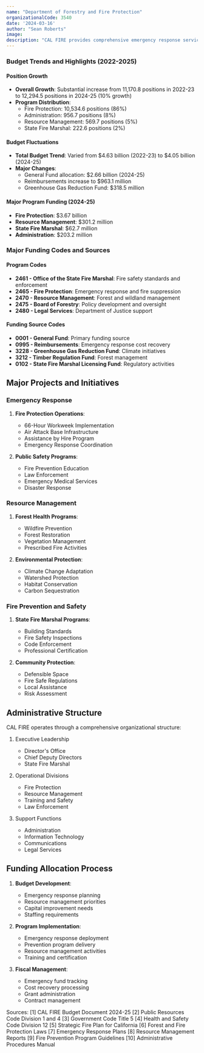 ```yaml
---
name: "Department of Forestry and Fire Protection"
organizationalCode: 3540
date: '2024-03-16'
author: "Sean Roberts"
image: 
description: "CAL FIRE provides comprehensive emergency response services and leadership in protecting life, property, and natural resources through fire protection, prevention, and resource management."
---
```


### Budget Trends and Highlights (2022-2025)

#### Position Growth
- **Overall Growth**: Substantial increase from 11,170.8 positions in 2022-23 to 12,294.5 positions in 2024-25 (10% growth)
- **Program Distribution**:
  - Fire Protection: 10,534.6 positions (86%)
  - Administration: 956.7 positions (8%)
  - Resource Management: 569.7 positions (5%)
  - State Fire Marshal: 222.6 positions (2%)

#### Budget Fluctuations
- **Total Budget Trend**: Varied from $4.63 billion (2022-23) to $4.05 billion (2024-25)
- **Major Changes**:
  - General Fund allocation: $2.66 billion (2024-25)
  - Reimbursements increase to $963.1 million
  - Greenhouse Gas Reduction Fund: $318.5 million

#### Major Program Funding (2024-25)
- **Fire Protection**: $3.67 billion
- **Resource Management**: $301.2 million
- **State Fire Marshal**: $62.7 million
- **Administration**: $203.2 million

### Major Funding Codes and Sources

#### Program Codes
- **2461 - Office of the State Fire Marshal**: Fire safety standards and enforcement
- **2465 - Fire Protection**: Emergency response and fire suppression
- **2470 - Resource Management**: Forest and wildland management
- **2475 - Board of Forestry**: Policy development and oversight
- **2480 - Legal Services**: Department of Justice support

#### Funding Source Codes
- **0001 - General Fund**: Primary funding source
- **0995 - Reimbursements**: Emergency response cost recovery
- **3228 - Greenhouse Gas Reduction Fund**: Climate initiatives
- **3212 - Timber Regulation Fund**: Forest management
- **0102 - State Fire Marshal Licensing Fund**: Regulatory activities

## Major Projects and Initiatives

### Emergency Response

1. **Fire Protection Operations**:
   - 66-Hour Workweek Implementation
   - Air Attack Base Infrastructure
   - Assistance by Hire Program
   - Emergency Response Coordination

2. **Public Safety Programs**:
   - Fire Prevention Education
   - Law Enforcement
   - Emergency Medical Services
   - Disaster Response

### Resource Management

1. **Forest Health Programs**:
   - Wildfire Prevention
   - Forest Restoration
   - Vegetation Management
   - Prescribed Fire Activities

2. **Environmental Protection**:
   - Climate Change Adaptation
   - Watershed Protection
   - Habitat Conservation
   - Carbon Sequestration

### Fire Prevention and Safety

1. **State Fire Marshal Programs**:
   - Building Standards
   - Fire Safety Inspections
   - Code Enforcement
   - Professional Certification

2. **Community Protection**:
   - Defensible Space
   - Fire Safe Regulations
   - Local Assistance
   - Risk Assessment

## Administrative Structure

CAL FIRE operates through a comprehensive organizational structure:

1. Executive Leadership
   - Director's Office
   - Chief Deputy Directors
   - State Fire Marshal

2. Operational Divisions
   - Fire Protection
   - Resource Management
   - Training and Safety
   - Law Enforcement

3. Support Functions
   - Administration
   - Information Technology
   - Communications
   - Legal Services

## Funding Allocation Process

1. **Budget Development**:
   - Emergency response planning
   - Resource management priorities
   - Capital improvement needs
   - Staffing requirements

2. **Program Implementation**:
   - Emergency response deployment
   - Prevention program delivery
   - Resource management activities
   - Training and certification

3. **Fiscal Management**:
   - Emergency fund tracking
   - Cost recovery processing
   - Grant administration
   - Contract management

Sources:
[1] CAL FIRE Budget Document 2024-25
[2] Public Resources Code Division 1 and 4
[3] Government Code Title 5
[4] Health and Safety Code Division 12
[5] Strategic Fire Plan for California
[6] Forest and Fire Protection Laws
[7] Emergency Response Plans
[8] Resource Management Reports
[9] Fire Prevention Program Guidelines
[10] Administrative Procedures Manual 